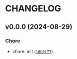 # CHANGELOG

## v0.0.0 (2024-08-29)

### Chore

* chore: init ([`16b0f77`](https://github.com/gszkopinski/spacetraders-python-sdk/commit/16b0f77ecda999a4b043a61d119bee50564d4b81))
